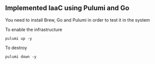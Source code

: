 ## Implemented IaaC using Pulumi and Go

You need to install Brew, Go and Pulumi in order to test it in the system

To enable the infrastructure

`pulumi up -y`

To destroy

`pulumi down -y`
